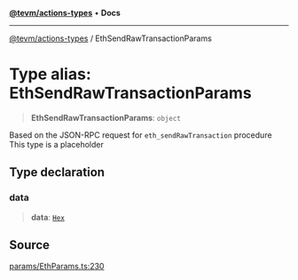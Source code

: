 [**@tevm/actions-types**](../README.md) • **Docs**

***

[@tevm/actions-types](../globals.md) / EthSendRawTransactionParams

# Type alias: EthSendRawTransactionParams

> **EthSendRawTransactionParams**: `object`

Based on the JSON-RPC request for `eth_sendRawTransaction` procedure
This type is a placeholder

## Type declaration

### data

> **data**: [`Hex`](Hex.md)

## Source

[params/EthParams.ts:230](https://github.com/evmts/tevm-monorepo/blob/main/packages/actions-types/src/params/EthParams.ts#L230)
